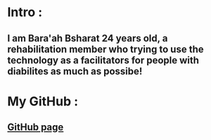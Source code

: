 # Intro : 
## I am Bara'ah Bsharat 24 years old, a rehabilitation member who trying to use the technology as a facilitators for people with diabilites as much as possibe!
# My GitHub :
##  [GitHub page](https://github.com/Baraahbsharat)

